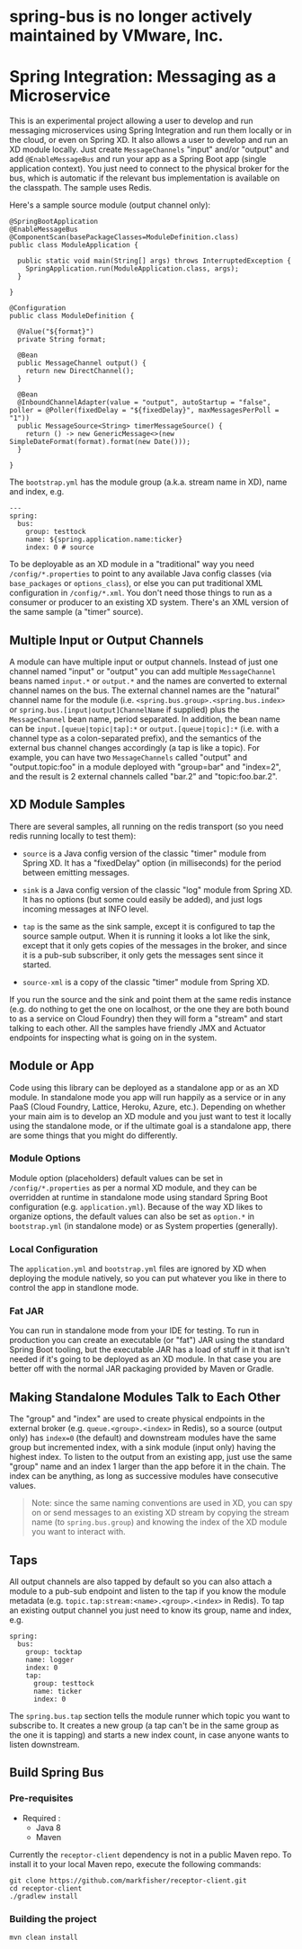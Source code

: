 # spring-bus is no longer actively maintained by VMware, Inc.

# Spring Integration: Messaging as a Microservice

This is an experimental project allowing a user to develop and run messaging microservices using Spring Integration and run them locally or in the cloud, or even on Spring XD. It also allows a user to develop and run an XD module locally. Just create `MessageChannels` "input" and/or "output" and add `@EnableMessageBus` and run your app as a Spring Boot app (single application context).  You just need to connect to the physical broker for the bus, which is automatic if the relevant bus implementation is available on the classpath. The sample uses Redis.

Here's a sample source module (output channel only):

```
@SpringBootApplication
@EnableMessageBus
@ComponentScan(basePackageClasses=ModuleDefinition.class)
public class ModuleApplication {

  public static void main(String[] args) throws InterruptedException {
    SpringApplication.run(ModuleApplication.class, args);
  }

}

@Configuration
public class ModuleDefinition {

  @Value("${format}")
  private String format;

  @Bean
  public MessageChannel output() {
    return new DirectChannel();
  }

  @Bean
  @InboundChannelAdapter(value = "output", autoStartup = "false", poller = @Poller(fixedDelay = "${fixedDelay}", maxMessagesPerPoll = "1"))
  public MessageSource<String> timerMessageSource() {
    return () -> new GenericMessage<>(new SimpleDateFormat(format).format(new Date()));
  }

}
```

The `bootstrap.yml` has the module group (a.k.a. stream name in XD), name and index, e.g.

```
---
spring:
  bus:
    group: testtock
    name: ${spring.application.name:ticker}
    index: 0 # source
```

To be deployable as an XD module in a "traditional" way you need `/config/*.properties` to point to any available Java config classes (via `base_packages` or `options_class`), or else you can put traditional XML configuration in `/config/*.xml`. You don't need those things to run as a consumer or producer to an existing XD system. There's an XML version of the same sample (a "timer" source).

## Multiple Input or Output Channels

A module can have multiple input or output channels. Instead of just one channel named "input" or "output" you can add multiple `MessageChannel` beans named `input.*` or `output.*` and the names are converted to external channel names on the bus. The external channel names are the "natural" channel name for the module (i.e. `<spring.bus.group>.<spring.bus.index>` or `spring.bus.[input|output]ChannelName` if supplied) plus the `MessageChannel` bean name, period separated. In addition, the bean name can be `input.[queue|topic|tap]:*` or `output.[queue|topic]:*` (i.e. with a channel type as a colon-separated prefix), and the semantics of the external bus channel changes accordingly (a tap is like a topic). For example, you can have two `MessageChannels` called "output" and "output.topic:foo" in a module deployed with "group=bar" and "index=2", and the result is 2 external channels called "bar.2" and "topic:foo.bar.2".

## XD Module Samples

There are several samples, all running on the redis transport (so you need redis running locally to test them):

* `source` is a Java config version of the classic "timer" module from Spring XD. It has a "fixedDelay" option (in milliseconds) for the period between emitting messages.

* `sink` is a Java config version of the classic "log" module from Spring XD. It has no options (but some could easily be added), and just logs incoming messages at INFO level.

* `tap` is the same as the sink sample, except it is configured to tap the source sample output. When it is running it looks a lot like the sink, except that it only gets copies of the messages in the broker, and since it is a pub-sub subscriber, it only gets the messages sent since it started.

* `source-xml` is a copy of the classic "timer" module from Spring XD.

If you run the source and the sink and point them at the same redis instance (e.g. do nothing to get the one on localhost, or the one they are both bound to as a service on Cloud Foundry) then they will form a "stream" and start talking to each other. All the samples have friendly JMX and Actuator endpoints for inspecting what is going on in the system.

## Module or App

Code using this library can be deployed as a standalone app or as an XD module. In standalone mode you app will run happily as a service or in any PaaS (Cloud Foundry, Lattice, Heroku, Azure, etc.). Depending on whether your main aim is to develop an XD module and you just want to test it locally using the standalone mode, or if the ultimate goal is a standalone app, there are some things that you might do differently.

### Module Options

Module option (placeholders) default values can be set in `/config/*.properties` as per a normal XD module, and they can be overridden at runtime in standalone mode using standard Spring Boot configuration (e.g. `application.yml`). Because of the way XD likes to organize options, the default values can also be set as `option.*` in `bootstrap.yml` (in standalone mode) or as System properties (generally).

### Local Configuration

The `application.yml` and `bootstrap.yml` files are ignored by XD when deploying the module natively, so you can put whatever you like in there to control the app in standlone mode.

### Fat JAR

You can run in standalone mode from your IDE for testing. To run in production you can create an executable (or "fat") JAR using the standard Spring Boot tooling, but the executable JAR has a load of stuff in it that isn't needed if it's going to be deployed as an XD module. In that case you are better off with the normal JAR packaging provided by Maven or Gradle.

## Making Standalone Modules Talk to Each Other

The "group" and "index" are used to create physical endpoints in the external broker (e.g. `queue.<group>.<index>` in Redis), so a source (output only) has `index=0` (the default) and downstream modules have the same group but incremented index, with a sink module (input only) having the highest index. To listen to the output from an existing app, just use the same "group" name and an index 1 larger than the app before it in the chain. The index can be anything, as long as successive modules have consecutive values. 

> Note: since the same naming conventions are used in XD, you can spy on or send messages to an existing XD stream by copying the stream name (to `spring.bus.group`) and knowing the index of the XD module you want to interact with.

## Taps

All output channels are also tapped by default so you can also attach a module to a pub-sub endpoint and listen to the tap if you know the module metadata (e.g. `topic.tap:stream:<name>.<group>.<index>` in Redis). To tap an existing output channel you just need to know its group, name and index, e.g.

```
spring:
  bus:
    group: tocktap
    name: logger
    index: 0
    tap:
      group: testtock
      name: ticker
      index: 0
```

The `spring.bus.tap` section tells the module runner which topic you want to subscribe to. It creates a new group (a tap can't be in the same group as the one it is tapping) and starts a new index count, in case anyone wants to listen downstream.

## Build Spring Bus
### Pre-requisites

 * Required :
    * Java 8
    * Maven

Currently the `receptor-client` dependency is not in a public Maven repo. To install it to your local Maven repo, execute the following commands:

```
git clone https://github.com/markfisher/receptor-client.git
cd receptor-client
./gradlew install
```
 
### Building the project

```
mvn clean install
```
